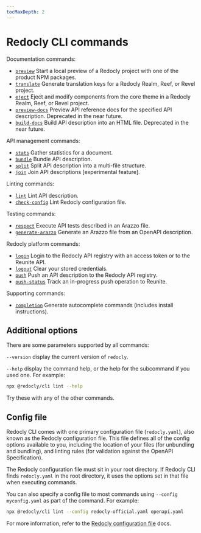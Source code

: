 ```yaml
---
tocMaxDepth: 2
---
```


# Redocly CLI commands

Documentation commands:

- [`preview`](preview.md) Start a local preview of a Redocly project with one of the product NPM packages.
- [`translate`](translate.md) Generate translation keys for a Redocly Realm, Reef, or Revel project.
- [`eject`](eject.md) Eject and modify components from the core theme in a Redocly Realm, Reef, or Revel project.
- [`preview-docs`](preview-docs.md) Preview API reference docs for the specified API description. Deprecated in the near future.
- [`build-docs`](build-docs.md) Build API description into an HTML file. Deprecated in the near future.

API management commands:

- [`stats`](stats.md) Gather statistics for a document.
- [`bundle`](bundle.md) Bundle API description.
- [`split`](split.md) Split API description into a multi-file structure.
- [`join`](join.md) Join API descriptions [experimental feature].

Linting commands:

- [`lint`](lint.md) Lint API description.
- [`check-config`](check-config.md) Lint Redocly configuration file.

Testing commands:

- [`respect`](respect.md) Execute API tests described in an Arazzo file.
- [`generate-arazzo`](generate-arazzo.md) Generate an Arazzo file from an OpenAPI description.

Redocly platform commands:

- [`login`](login.md) Login to the Redocly API registry with an access token or to the Reunite API.
- [`logout`](logout.md) Clear your stored credentials.
- [`push`](push.md) Push an API description to the Redocly API registry.
- [`push-status`](push-status.md) Track an in-progress push operation to Reunite.

Supporting commands:

- [`completion`](completion.md) Generate autocomplete commands (includes install instructions).

## Additional options

There are some parameters supported by all commands:

`--version` display the current version of `redocly`.

`--help` display the command help, or the help for the subcommand if you used one. For example:

```bash
npx @redocly/cli lint --help
```

Try these with any of the other commands.

## Config file

Redocly CLI comes with one primary configuration file (`redocly.yaml`), also known as the Redocly configuration file.
This file defines all of the config options available to you, including the location of your files (for unbundling and bundling), and linting rules (for validation against the OpenAPI Specification).

The Redocly configuration file must sit in your root directory.
If Redocly CLI finds `redocly.yaml` in the root directory, it uses the options set in that file when executing commands.

You can also specify a config file to most commands using `--config myconfig.yaml` as part of the command. For example:

```bash
npx @redocly/cli lint --config redocly-official.yaml openapi.yaml
```

For more information, refer to the [Redocly configuration file](../configuration/index.md) docs.
